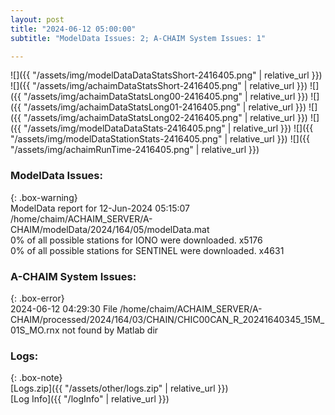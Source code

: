 ```yaml
---
layout: post
title: "2024-06-12 05:00:00"
subtitle: "ModelData Issues: 2; A-CHAIM System Issues: 1"

---
```


![]({{ "/assets/img/modelDataDataStatsShort-2416405.png" | relative_url }})
![]({{ "/assets/img/achaimDataStatsShort-2416405.png" | relative_url }})
![]({{ "/assets/img/achaimDataStatsLong00-2416405.png" | relative_url }})
![]({{ "/assets/img/achaimDataStatsLong01-2416405.png" | relative_url }})
![]({{ "/assets/img/achaimDataStatsLong02-2416405.png" | relative_url }})
![]({{ "/assets/img/modelDataDataStats-2416405.png" | relative_url }})
![]({{ "/assets/img/modelDataStationStats-2416405.png" | relative_url }})
![]({{ "/assets/img/achaimRunTime-2416405.png" | relative_url }})


### ModelData Issues:  
  
{: .box-warning}  
 ModelData report for 12-Jun-2024 05:15:07   
 /home/chaim/ACHAIM_SERVER/A-CHAIM/modelData/2024/164/05/modelData.mat   
 0% of all possible stations for IONO were downloaded. x5176   
 0% of all possible stations for SENTINEL were downloaded. x4631   
  
### A-CHAIM System Issues:  
  
{: .box-error}  
2024-06-12 04:29:30 File /home/chaim/ACHAIM_SERVER/A-CHAIM/processed/2024/164/03/CHAIN/CHIC00CAN_R_20241640345_15M_01S_MO.rnx not found by Matlab dir  

### Logs:  
  
{: .box-note}  
[Logs.zip]({{ "/assets/other/logs.zip" | relative_url }})  
[Log Info]({{ "/logInfo" | relative_url }})  
